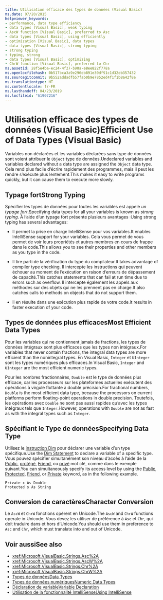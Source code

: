 ```yaml
---
title: Utilisation efficace des types de données (Visual Basic)
ms.date: 07/20/2015
helpviewer_keywords:
- performance, data type efficiency
- data types [Visual Basic], weak typing
- AscW function [Visual Basic], preferred to Asc
- data types [Visual Basic], using efficiently
- optimization [Visual Basic], data types
- data types [Visual Basic], strong typing
- strong typing
- typing, strong
- data types [Visual Basic], optimizing
- ChrW function [Visual Basic], preferred to Chr
ms.assetid: 28f5e4ba-ec24-4f37-b90a-e8ee822f778a
ms.openlocfilehash: 0b517bca3a9e296eb891e30df91c1d32eb357432
ms.sourcegitcommit: 9b552addadfb57fab0b9e7852ed4f1f1b8a42f8e
ms.translationtype: HT
ms.contentlocale: fr-FR
ms.lasthandoff: 04/23/2019
ms.locfileid: "61907216"
---
```

# <a name="efficient-use-of-data-types-visual-basic"></a><span data-ttu-id="c14f9-102">Utilisation efficace des types de données (Visual Basic)</span><span class="sxs-lookup"><span data-stu-id="c14f9-102">Efficient Use of Data Types (Visual Basic)</span></span>
<span data-ttu-id="c14f9-103">Variables non déclarées et les variables déclarées sans type de données sont voient attribuer le `Object` type de données.</span><span class="sxs-lookup"><span data-stu-id="c14f9-103">Undeclared variables and variables declared without a data type are assigned the `Object` data type.</span></span> <span data-ttu-id="c14f9-104">Cela rend plus facile d’écrire rapidement des programmes, mais il peut les rendre s’exécute plus lentement.</span><span class="sxs-lookup"><span data-stu-id="c14f9-104">This makes it easy to write programs quickly, but it can cause them to execute more slowly.</span></span>  
  
## <a name="strong-typing"></a><span data-ttu-id="c14f9-105">Typage fort</span><span class="sxs-lookup"><span data-stu-id="c14f9-105">Strong Typing</span></span>  
 <span data-ttu-id="c14f9-106">Spécifier les types de données pour toutes les variables est appelé *un typage fort*.</span><span class="sxs-lookup"><span data-stu-id="c14f9-106">Specifying data types for all your variables is known as *strong typing*.</span></span> <span data-ttu-id="c14f9-107">À l’aide d’un typage fort présente plusieurs avantages :</span><span class="sxs-lookup"><span data-stu-id="c14f9-107">Using strong typing has several advantages:</span></span>  
  
- <span data-ttu-id="c14f9-108">Il permet la prise en charge IntelliSense pour vos variables.</span><span class="sxs-lookup"><span data-stu-id="c14f9-108">It enables IntelliSense support for your variables.</span></span> <span data-ttu-id="c14f9-109">Cela vous permet de vous permet de voir leurs propriétés et autres membres en cours de frappe dans le code.</span><span class="sxs-lookup"><span data-stu-id="c14f9-109">This allows you to see their properties and other members as you type in the code.</span></span>  
  
- <span data-ttu-id="c14f9-110">Il tire parti de la vérification du type du compilateur.</span><span class="sxs-lookup"><span data-stu-id="c14f9-110">It takes advantage of compiler type checking.</span></span> <span data-ttu-id="c14f9-111">Il intercepte les instructions qui peuvent échouer au moment de l’exécution en raison d’erreurs de dépassement de capacité.</span><span class="sxs-lookup"><span data-stu-id="c14f9-111">This catches statements that can fail at run time due to errors such as overflow.</span></span> <span data-ttu-id="c14f9-112">Il intercepte également les appels aux méthodes sur des objets qui ne les prennent pas en charge.</span><span class="sxs-lookup"><span data-stu-id="c14f9-112">It also catches calls to methods on objects that do not support them.</span></span>  
  
- <span data-ttu-id="c14f9-113">Il en résulte dans une exécution plus rapide de votre code.</span><span class="sxs-lookup"><span data-stu-id="c14f9-113">It results in faster execution of your code.</span></span>  
  
## <a name="most-efficient-data-types"></a><span data-ttu-id="c14f9-114">Types de données plus efficaces</span><span class="sxs-lookup"><span data-stu-id="c14f9-114">Most Efficient Data Types</span></span>  
 <span data-ttu-id="c14f9-115">Pour les variables qui ne contiennent jamais de fractions, les types de données intégraux sont plus efficaces que les types non intégraux.</span><span class="sxs-lookup"><span data-stu-id="c14f9-115">For variables that never contain fractions, the integral data types are more efficient than the nonintegral types.</span></span> <span data-ttu-id="c14f9-116">En Visual Basic, `Integer` et `UInteger` sont les types numériques plus efficaces.</span><span class="sxs-lookup"><span data-stu-id="c14f9-116">In Visual Basic, `Integer` and `UInteger` are the most efficient numeric types.</span></span>  
  
 <span data-ttu-id="c14f9-117">Pour les nombres fractionnaires, `Double` est le type de données plus efficace, car les processeurs sur les plateformes actuelles exécutent des opérations à virgule flottante à double précision.</span><span class="sxs-lookup"><span data-stu-id="c14f9-117">For fractional numbers, `Double` is the most efficient data type, because the processors on current platforms perform floating-point operations in double precision.</span></span> <span data-ttu-id="c14f9-118">Toutefois, les opérations avec `Double` ne sont pas aussi rapides qu’avec les types intégraux tels que `Integer`.</span><span class="sxs-lookup"><span data-stu-id="c14f9-118">However, operations with `Double` are not as fast as with the integral types such as `Integer`.</span></span>  
  
## <a name="specifying-data-type"></a><span data-ttu-id="c14f9-119">Spécifiant le Type de données</span><span class="sxs-lookup"><span data-stu-id="c14f9-119">Specifying Data Type</span></span>  
 <span data-ttu-id="c14f9-120">Utilisez le [instruction Dim](../../../../visual-basic/language-reference/statements/dim-statement.md) pour déclarer une variable d’un type spécifique.</span><span class="sxs-lookup"><span data-stu-id="c14f9-120">Use the [Dim Statement](../../../../visual-basic/language-reference/statements/dim-statement.md) to declare a variable of a specific type.</span></span> <span data-ttu-id="c14f9-121">Vous pouvez spécifier simultanément son niveau d’accès à l’aide de la [Public](../../../../visual-basic/language-reference/modifiers/public.md), [protégé](../../../../visual-basic/language-reference/modifiers/protected.md), [Friend](../../../../visual-basic/language-reference/modifiers/friend.md), ou [privé](../../../../visual-basic/language-reference/modifiers/private.md) mot clé, comme dans le exemple suivant.</span><span class="sxs-lookup"><span data-stu-id="c14f9-121">You can simultaneously specify its access level by using the [Public](../../../../visual-basic/language-reference/modifiers/public.md), [Protected](../../../../visual-basic/language-reference/modifiers/protected.md), [Friend](../../../../visual-basic/language-reference/modifiers/friend.md), or [Private](../../../../visual-basic/language-reference/modifiers/private.md) keyword, as in the following example.</span></span>  
  
```  
Private x As Double  
Protected s As String  
```  
  
## <a name="character-conversion"></a><span data-ttu-id="c14f9-122">Conversion de caractères</span><span class="sxs-lookup"><span data-stu-id="c14f9-122">Character Conversion</span></span>  
 <span data-ttu-id="c14f9-123">Le `AscW` et `ChrW` fonctions opèrent en Unicode.</span><span class="sxs-lookup"><span data-stu-id="c14f9-123">The `AscW` and `ChrW` functions operate in Unicode.</span></span> <span data-ttu-id="c14f9-124">Vous devez les utiliser de préférence à `Asc` et `Chr`, qui doit traduire dans et hors d’Unicode.</span><span class="sxs-lookup"><span data-stu-id="c14f9-124">You should use them in preference to `Asc` and `Chr`, which must translate into and out of Unicode.</span></span>  
  
## <a name="see-also"></a><span data-ttu-id="c14f9-125">Voir aussi</span><span class="sxs-lookup"><span data-stu-id="c14f9-125">See also</span></span>

- <xref:Microsoft.VisualBasic.Strings.Asc%2A>
- <xref:Microsoft.VisualBasic.Strings.AscW%2A>
- <xref:Microsoft.VisualBasic.Strings.Chr%2A>
- <xref:Microsoft.VisualBasic.Strings.ChrW%2A>
- [<span data-ttu-id="c14f9-126">Types de données</span><span class="sxs-lookup"><span data-stu-id="c14f9-126">Data Types</span></span>](../../../../visual-basic/programming-guide/language-features/data-types/index.md)
- [<span data-ttu-id="c14f9-127">Types de données numériques</span><span class="sxs-lookup"><span data-stu-id="c14f9-127">Numeric Data Types</span></span>](../../../../visual-basic/programming-guide/language-features/data-types/numeric-data-types.md)
- [<span data-ttu-id="c14f9-128">Déclaration de variable</span><span class="sxs-lookup"><span data-stu-id="c14f9-128">Variable Declaration</span></span>](../../../../visual-basic/programming-guide/language-features/variables/variable-declaration.md)
- [<span data-ttu-id="c14f9-129">Utilisation de la fonctionnalité IntelliSense</span><span class="sxs-lookup"><span data-stu-id="c14f9-129">Using IntelliSense</span></span>](/visualstudio/ide/using-intellisense)

